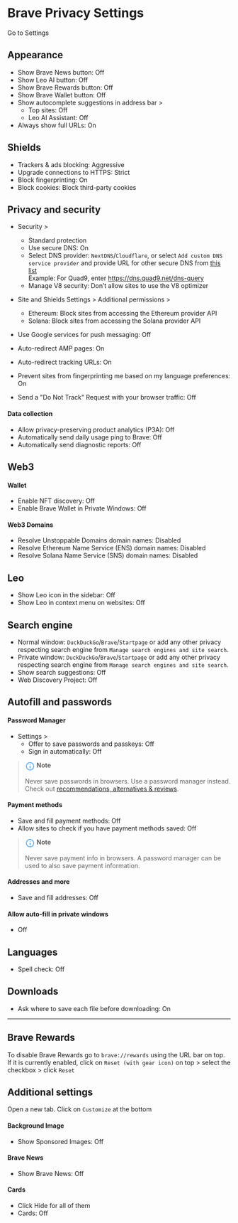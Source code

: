 # Brave Privacy Settings

Go to Settings



## Appearance
- Show Brave News button: Off
- Show Leo AI button: Off
- Show Brave Rewards button: Off
- Show Brave Wallet button: Off
- Show autocomplete suggestions in address bar >
  - Top sites: Off
  - Leo AI Assistant: Off
- Always show full URLs: On



## Shields
- Trackers & ads blocking: Aggressive
- Upgrade connections to HTTPS: Strict
- Block fingerprinting: On
- Block cookies: Block third-party cookies



## Privacy and security
- Security >
  - Standard protection
  - Use secure DNS: On
  - Select DNS provider: `NextDNS`/`Cloudflare`, or select `Add custom DNS service provider` and provide URL for other secure DNS from [this list](https://www.privacyguides.org/en/dns/#recommended-providers)
  <br>Example: For Quad9, enter https://dns.quad9.net/dns-query
  - Manage V8 security: Don’t allow sites to use the V8 optimizer

- Site and Shields Settings > Additional permissions >
  - Ethereum: Block sites from accessing the Ethereum provider API
  - Solana: Block sites from accessing the Solana provider API

- Use Google services for push messaging: Off
- Auto-redirect AMP pages: On
- Auto-redirect tracking URLs: On
- Prevent sites from fingerprinting me based on my language preferences: On
- Send a "Do Not Track" Request with your browser traffic: Off

#### Data collection
- Allow privacy-preserving product analytics (P3A): Off
- Automatically send daily usage ping to Brave: Off
- Automatically send diagnostic reports: Off



## Web3

#### Wallet
- Enable NFT discovery: Off
- Enable Brave Wallet in Private Windows: Off

#### Web3 Domains
- Resolve Unstoppable Domains domain names: Disabled
- Resolve Ethereum Name Service (ENS) domain names: Disabled
- Resolve Solana Name Service (SNS) domain names: Disabled



## Leo
- Show Leo icon in the sidebar: Off
- Show Leo in context menu on websites: Off



## Search engine
- Normal window: `DuckDuckGo`/`Brave`/`Startpage` or add any other 
privacy respecting search engine from `Manage search engines and site search`.
- Private window: `DuckDuckGo`/`Brave`/`Startpage` or add any other 
privacy respecting search engine from `Manage search engines and site search`.
- Show search suggestions: Off
- Web Discovery Project: Off



## Autofill and passwords

#### Password Manager
- Settings >
  - Offer to save passwords and passkeys: Off
  - Sign in automatically: Off

> <img src="../icons/ic_note.svg" width="22" align="top"> **Note**
>
> Never save passwords in browsers. Use a password manager instead. Check out [recommendations, alternatives & reviews](https://github.com/StellarSand/privacy-settings#recommendations-alternatives--reviews).

#### Payment methods
- Save and fill payment methods: Off
- Allow sites to check if you have payment methods saved: Off

> <img src="../icons/ic_note.svg" width="22" align="top"> **Note**
>
> Never save payment info in browsers. A password manager can be used to also save payment information.

#### Addresses and more
- Save and fill addresses: Off

#### Allow auto-fill in private windows
- Off



## Languages
- Spell check: Off



## Downloads
- Ask where to save each file before downloading: On


---


## Brave Rewards
To disable Brave Rewards go to `brave://rewards` using the URL bar on top.
<br>If it is currently enabled, click on `Reset (with gear icon)` on top > select the checkbox > click `Reset`


## Additional settings
Open a new tab. Click on `Customize` at the bottom

#### Background Image
- Show Sponsored Images: Off

#### Brave News
- Show Brave News: Off

#### Cards
- Click Hide for all of them
- Cards: Off
